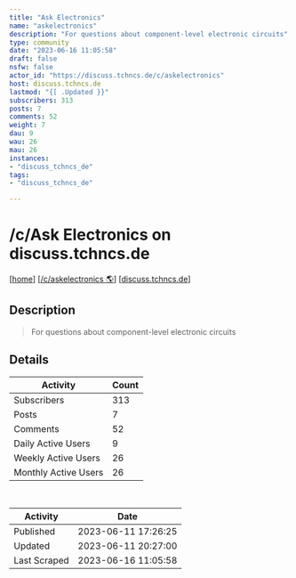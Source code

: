 ```yaml
---
title: "Ask Electronics" 
name: "askelectronics"
description: "For questions about component-level electronic circuits"
type: community
date: "2023-06-16 11:05:58"
draft: false
nsfw: false
actor_id: "https://discuss.tchncs.de/c/askelectronics"
host: discuss.tchncs.de
lastmod: "{[ .Updated }}"
subscribers: 313
posts: 7
comments: 52
weight: 7
dau: 9
wau: 26
mau: 26
instances:
- "discuss_tchncs_de"
tags: 
- "discuss_tchncs_de"

---
```


# /c/Ask Electronics on discuss.tchncs.de

[[home](/)]
[[/c/askelectronics 🌎](https://discuss.tchncs.de/c/askelectronics)]
[[discuss.tchncs.de](/instances/discuss_tchncs_de)]


## Description 

<blockquote class="description">
For questions about component-level electronic circuits
</blockquote>


## Details

| Activity | Count  |
|----------------------|---|
| Subscribers          | 313 |
| Posts                | 7  |
| Comments             | 52  |
| Daily Active Users   | 9  |
| Weekly Active Users  | 26  |
| Monthly Active Users | 26  |

<br>

| Activity | Date |
|----------------------|---|
| Published            | 2023-06-11 17:26:25 |
| Updated              | 2023-06-11 20:27:00 |
| Last Scraped         | 2023-06-16 11:05:58 |

